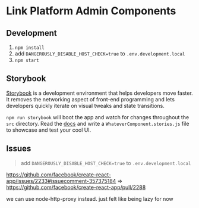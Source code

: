 # Link Platform Admin Components

## Development

1. `npm install`
1. add `DANGEROUSLY_DISABLE_HOST_CHECK=true` to `.env.development.local`
1. `npm start`

## Storybook

[Storybook](https://storybook.js.org/) is a development environment that helps developers move faster.
It removes the networking aspect of front-end programming and lets developers quickly iterate on visual tweaks
and state transitions.

`npm run storybook` will boot the app and watch for changes throughout the `src` directory. Read the [docs](https://storybook.js.org/)
and write a `WhateverComponent.stories.js` file to showcase and test your cool UI.

## Issues

> add `DANGEROUSLY_DISABLE_HOST_CHECK=true` to `.env.development.local`

https://github.com/facebook/create-react-app/issues/2233#issuecomment-357375184 => https://github.com/facebook/create-react-app/pull/2288

we can use node-http-proxy instead. just felt like being lazy for now
